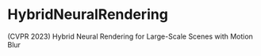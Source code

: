 # HybridNeuralRendering
(CVPR 2023) Hybrid Neural Rendering for Large-Scale Scenes with Motion Blur
